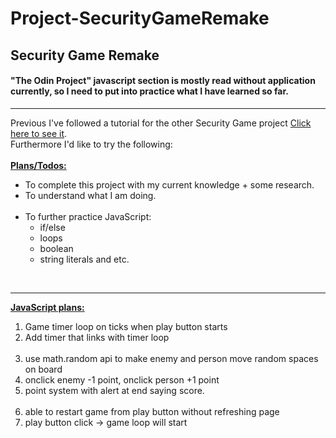 # Project-SecurityGameRemake
<h2>Security Game Remake</h2>
<h4>"The Odin Project" javascript section is mostly read without application currently, so I need to put into practice what I have learned so far.</h4>
<hr>
Previous I've followed a tutorial for the other Security Game project <a href=https://github.com/mattrich98/Point-and-Click-Security-Game>Click here to see it</a>. 
<br>
Furthermore I'd like to try the following:
<br>
<br>
<strong><u>Plans/Todos:</u></strong>
<ul>
<li>To complete this project with my current knowledge + some research. 
<li>To understand what I am doing. 
<br>
<br>
<li>To further practice JavaScript:
<br>
<ul>
<li>if/else</li> 
<li>loops</li>
<li>boolean</li> 
<li>string literals and etc.</li> 
</ul>
</ul>
<br>
<hr>
<strong><u>JavaScript plans:</u></strong>
<ol>
<li>Game timer loop on ticks when play button starts</li>
<li>Add timer that links with timer loop</li>
<br>
<li>use math.random api to make enemy and person move random spaces on board</li>
<li>onclick enemy -1 point, onclick person +1 point</li>
<li>point system with alert at end saying score.</li>
<br>
<li>able to restart game from play button without refreshing page</li>
<li>play button click -> game loop will start</li>
</ol> 
